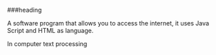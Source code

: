 ###heading

A software program that allows you to access the internet, it uses Java Script and HTML as language.

In computer text processing

